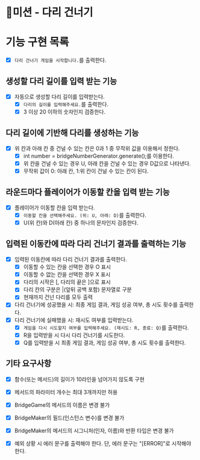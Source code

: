 # 🚀미션 - 다리 건너기

# 기능 구현 목록

- [x] `다리 건너기 게임을 시작합니다.`를 출력한다.

## 생성할 다리 길이를 입력 받는 기능

- [x] 자동으로 생성할 다리 길이를 입력받는다.
    - [x] `다리의 길이를 입력해주세요.`를 출력한다.
    - [x] 3 이상 20 이하의 숫자인지 검증한다.

## 다리 길이에 기반해 다리를 생성하는 기능

- [x] 위 칸과 아래 칸 중 건널 수 있는 칸은 0과 1 중 무작위 값을 이용해서 정한다.
    - [x] int number = bridgeNumberGenerator.generate();를 이용한다.
    - [x] 위 칸을 건널 수 있는 경우 U, 아래 칸을 건널 수 있는 경우 D값으로 나타낸다.
    - [x] 무작위 값이 0: 아래 칸, 1:위 칸이 건널 수 있는 칸이 된다.

## 라운드마다 플레이어가 이동할 칸을 입력 받는 기능

- [x] 플레이어가 이동할 칸을 입력 받는다.
    - [x] `이동할 칸을 선택해주세요. (위: U, 아래: D)`를 출력한다.
    - [x] U(위 칸)와 D(아래 칸) 중 하나의 문자인지 검증한다.

## 입력된 이동칸에 따라 다리 건너기 결과를 출력하는 기능

- [x] 입력된 이동칸에 따라 다리 건너기 결과를 출력한다.
    - [x] 이동할 수 있는 칸을 선택한 경우 O 표시
    - [x] 이동할 수 없는 칸을 선택한 경우 X 표시
    - [x] 다리의 시작은 [, 다리의 끝은 ]으로 표시
    - [x] 다리 칸의 구분은 |(앞뒤 공백 포함) 문자열로 구분
    - [x] 현재까지 건넌 다리를 모두 출력

- [x] 다리 건너기에 성공했을 시: 최종 게임 결과, 게임 성공 여부, 총 시도 횟수를 출력한다.
- [x] 다리 건너기에 실패했을 시: 재시도 여부를 입력받는다.
    - [x] `게임을 다시 시도할지 여부를 입력해주세요. (재시도: R, 종료: Q)`를 출력한다.
    - [x] R을 입력받을 시 다시 다리 건너기를 시도한다.
    - [x] Q를 입력받을 시 최종 게임 결과, 게임 성공 여부, 총 시도 횟수를 출력한다.

## 기타 요구사항

- [x] 함수(또는 메서드)의 길이가 10라인을 넘어가지 않도록 구현
- [x] 메서드의 파라미터 개수는 최대 3개까지만 허용
- [x] BridgeGame의 메서드의 이름은 변경 불가
- [x] BridgeMaker의 필드(인스턴스 변수)를 변경 불가
- [x] BridgeMaker의 메서드의 시그니처(인자, 이름)와 반환 타입은 변경 불가
- [x] 예외 상황 시 에러 문구를 출력해야 한다. 단, 에러 문구는 "[ERROR]"로 시작해야 한다.

  